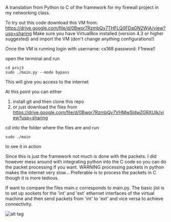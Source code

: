A translation from Python to C of the framework for my firewall project in my networking class.

To try out this code download this VM from: https://drive.google.com/file/d/0Bwor7RzmbQy7THFLQ0FDaGN2WjA/view?usp=sharing
Make sure you have VirtualBox installed (version 4.3 or higher suggested) and import the VM (don't change anything configurations!)

Once the VM is running login with
username: cs168
password: F1rewa!!

open the terminal and run
```
cd proj3
sudo ./main.py --mode bypass
```

This will give you access to the internet

At this point you can either
1. install git and then clone this repo
2. or just download the files from https://drive.google.com/file/d/0Bwor7RzmbQy7VHMwSldwZGRXUlk/view?usp=sharing

cd into the folder where the files are and run
```
sudo ./main
```
to see it in action

Since this is just the framework not much is done with the packets. I did however mess around with integrating python into the C code
so you can do the packet processing if you want. WARNING processing packets in python makes the internet very slow...
Preferable is to process the packets in C though it is more tedious.

If want to compare the files main.c corresponds to main.py. The basic jist is to set up sockets for the 'int' and 'ext' ethernet interfaces of the
virtual machine and then send packets from 'int' to 'ext' and vice versa to achieve connectivity.

![alt tag](https://lh4.googleusercontent.com/uZrItQ-uo3_G5ixJglWYlc2UH_fz0CNYfwdF0WE31Rbp6nAwHA9uVI95AP8miut2IybossdtE_s=w1342-h539)
